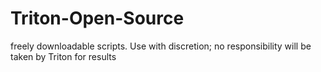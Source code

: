 # Triton-Open-Source
freely downloadable scripts. Use with discretion; no responsibility will be taken by Triton for results
